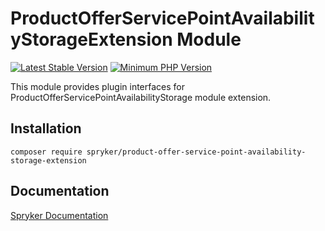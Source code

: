 # ProductOfferServicePointAvailabilityStorageExtension Module
[![Latest Stable Version](https://poser.pugx.org/spryker/product-offer-service-point-availability-storage-extension/v/stable.svg)](https://packagist.org/packages/spryker/product-offer-service-point-availability-storage-extension)
[![Minimum PHP Version](https://img.shields.io/badge/php-%3E%3D%208.0-8892BF.svg)](https://php.net/)

This module provides plugin interfaces for ProductOfferServicePointAvailabilityStorage module extension.

## Installation

```
composer require spryker/product-offer-service-point-availability-storage-extension
```

## Documentation

[Spryker Documentation](https://docs.spryker.com)
